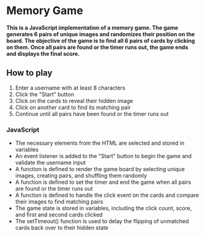 # Memory Game

**This is a JavaScript implementation of a memory game. The game generates 6 pairs of unique images and 
randomizes their position on the board. The objective of the game is to find all 6 pairs of cards 
by clicking on them. Once all pairs are found or the timer runs out, 
the game ends and displays the final score.**

## How to play

1. Enter a username with at least 8 characters
2. Click the "Start" button
3. Click on the cards to reveal their hidden image
4. Click on another card to find its matching pair
5. Continue until all pairs have been found or the timer runs out

### JavaScript

- The necessary elements from the HTML are selected and stored in variables
- An event listener is added to the "Start" button to begin the game and validate the username input
- A function is defined to render the game board by selecting unique images, creating pairs, and shuffling them randomly
- A function is defined to set the timer and end the game when all pairs are found or the timer runs out
- A function is defined to handle the click event on the cards and compare their images to find matching pairs
- The game state is stored in variables, including the click count, score, and first and second cards clicked
- The setTimeout() function is used to delay the flipping of unmatched cards back over to their hidden state